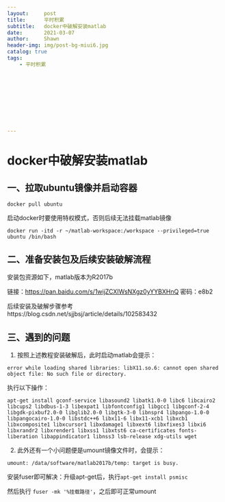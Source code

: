 ```yaml
---
layout:     post
title:      平时积累
subtitle:   docker中破解安装matlab
date:       2021-03-07
author:     Shawn
header-img: img/post-bg-miui6.jpg
catalog: true
tags:
    - 平时积累










---
```


# docker中破解安装matlab

## 一、拉取ubuntu镜像并启动容器

`docker pull ubuntu`

启动docker时要使用特权模式，否则后续无法挂载matlab镜像

`docker run -itd -r ~/matlab-workspace:/workspace --privileged=true ubuntu /bin/bash`

## 二、准备安装包及后续安装破解流程

安装包资源如下，matlab版本为R2017b

链接：https://pan.baidu.com/s/1wijZCXIWsNXgz0yYYBXHnQ
密码：e8b2

后续安装及破解步骤参考https://blog.csdn.net/sjjbsj/article/details/102583432

## 三、遇到的问题

1. 按照上述教程安装破解后，此时启动matlab会提示：

`error while loading shared libraries: libX11.so.6: cannot open shared object file: No such file or directory.`

执行以下操作：

`apt-get install gconf-service libasound2 libatk1.0-0 libc6 libcairo2 libcups2 libdbus-1-3 libexpat1 libfontconfig1 libgcc1 libgconf-2-4 libgdk-pixbuf2.0-0 libglib2.0-0 libgtk-3-0 libnspr4 libpango-1.0-0 libpangocairo-1.0-0 libstdc++6 libx11-6 libx11-xcb1 libxcb1 libxcomposite1 libxcursor1 libxdamage1 libxext6 libxfixes3 libxi6 libxrandr2 libxrender1 libxss1 libxtst6 ca-certificates fonts-liberation libappindicator1 libnss3 lsb-release xdg-utils wget`

2. 此外还有一个小问题便是umount镜像文件时，会提示：

`umount: /data/software/matlab2017b/temp: target is busy.`

安装fuser即可解决：升级apt-get后，执行`apt-get install psmisc`

然后执行 `fuser -mk '%挂载路径'`，之后即可正常umount





